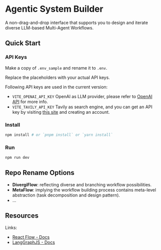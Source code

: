 <!-- ![](https://github.com/xyflow/web/blob/main/assets/codesandbox-header-ts.png?raw=true) -->

# Agentic System Builder 

A non-drag-and-drop interface that supports you to design and iterate diverse LLM-based Multi-Agent Workflows.

## Quick Start

### API Keys

Make a copy of `.env_sample` and rename it to `.env`. 

Replace the placeholders with your actual API keys.

Following API keys are used in the current version:

- `VITE_OPENAI_API_KEY` OpenAI as LLM provider, please refer to [OpenAI API](https://openai.com/index/openai-api/) for more info.
- `VITE_TAVILY_API_KEY` Tavily as search engine, and you can get an API key by visiting [this site](https://app.tavily.com/sign-in) and creating an account.

### Install

```bash
npm install # or `pnpm install` or `yarn install`
```

### Run

```bash
npm run dev
```


## Repo Rename Options

- **DivergiFlow**: reflecting diverse and branching workflow possibilities. 
- **MetaFlow**: implying the workflow building process contains meta-level abstraction (task decomposition and design pattern).
- ...
<!-- 
## Things to try:

- Create a new custom node inside `src/nodes/` (don't forget to export it from `src/nodes/index.ts`).
- Change how things look by [overriding some of the built-in classes](https://reactflow.dev/learn/customization/theming#overriding-built-in-classes).
- Add a layouting library to [position your nodes automatically](https://reactflow.dev/learn/layouting/layouting) -->

## Resources

Links:

- [React Flow - Docs](https://reactflow.dev)
- [LangGraphJS - Docs](https://github.com/langchain-ai/langgraphjs)


<!-- - [React Flow - Discord](https://discord.com/invite/Bqt6xrs) -->

<!-- Learn:

- [React Flow – Custom Nodes](https://reactflow.dev/learn/customization/custom-nodes)
- [React Flow – Layouting](https://reactflow.dev/learn/layouting/layouting) -->
